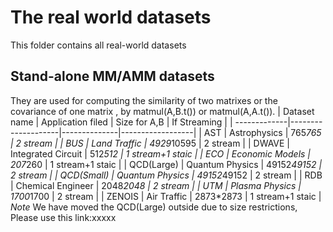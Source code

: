 # The real world datasets
This folder contains all real-world datasets
## Stand-alone MM/AMM datasets
They are used for computing the similarity of two matrixes or the covariance of one matrix
, by matmul(A,B.t()) or matmul(A,A.t()).
   | Dataset name | Application filed  | Size for A,B | If Streaming     |
   | -------------|--------------------|--------------|------------------|
   | AST          | Astrophysics       | 765*765      | 2 stream         |
   | BUS          | Land Traffic       | 4929*10595   | 2 stream         |
   | DWAVE        | Integrated Circuit | 512*512      | 1 stream+1 staic |
   | ECO          | Economic Models    | 207*260      | 1 stream+1 staic |
   | QCD(Large)   | Quantum Physics    | 49152*49152  | 2 stream         |
   | QCD(Small)   | Quantum Physics    | 49152*49152  | 2 stream         |
   | RDB          | Chemical Engineer  | 2048*2048    | 2 stream         |
   | UTM          | Plasma Physics     | 1700*1700    | 2 stream         |
   | ZENOIS       | Air Traffic        | 2873*2873    | 1 stream+1 staic |
*Note* 
We have moved the QCD(Large) outside due to size restrictions,
Please use this link:xxxxx

   


